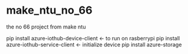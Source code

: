 # make_ntu_no_66
the no 66 project from make ntu

pip install azure-iothub-device-client <- to run on rasberrypi
pip install azure-iothub-service-client <- initialize device
pip install azure-storage
